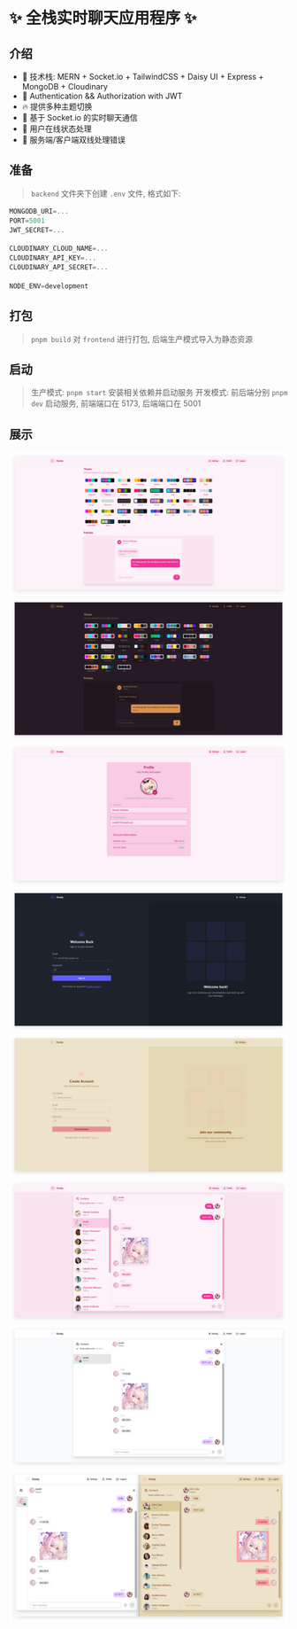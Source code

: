 # ✨ 全栈实时聊天应用程序 ✨

## 介绍

* 🌟 技术栈: MERN + Socket.io + TailwindCSS + Daisy UI + Express + MongoDB + Cloudinary
* 🎃 Authentication && Authorization with JWT
* 🔥 提供多种主题切换
* 👾 基于 Socket.io 的实时聊天通信
* 🚀 用户在线状态处理
* 🐞 服务端/客户端双线处理错误

## 准备

> `backend` 文件夹下创建 `.env` 文件, 格式如下:
```js
MONGODB_URI=...
PORT=5001
JWT_SECRET=...

CLOUDINARY_CLOUD_NAME=...
CLOUDINARY_API_KEY=...
CLOUDINARY_API_SECRET=...

NODE_ENV=development
```

## 打包
> `pnpm build` 对 `frontend` 进行打包, 后端生产模式导入为静态资源

## 启动
> 生产模式: `pnpm start` 安装相关依赖并启动服务
> 开发模式: 前后端分别 `pnpm dev` 启动服务, 前端端口在 5173, 后端端口在 5001

## 展示
![](./assets/1.png)
![](./assets/2.png)
![](./assets/3.png)
![](./assets/4.png)
![](./assets/5.png)
![](./assets/6.png)
![](./assets/7.png)
![](./assets/8.png)
